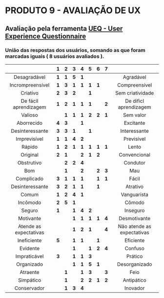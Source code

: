 # PRODUTO 9 - AVALIAÇÃO DE UX
## Avaliação pela ferramenta [UEQ - User Experience Questionnaire](https://www.ueq-online.org/)


### União das respostas dos usuários, somando as que foram marcadas iguais ( 8 usuários avaliados ).
|                        |   1   |   2   |   3   |   4   |   5   |   6   |   7   |                            |
| :---:                  | :---: | :---: | :---: | :---: | :---: | :---: | :---: | :---:                      |
| Desagradável           | **1** | **1** | **5** | **1** |       |       |       | Agradável                  |
| Incrompreensível       | **1** | **3** | **1** | **1** | **1** | **1** |       | Compreensível              |
| Criativo               | **2** | **3** | **2** |       | **1** |       |       | Sem criatividade           |
| De fácil aprendizagem  | **1** | **2** | **1** | **1** | **1** |       | **2** | De dificl aprendizagem     |
| Valioso                |       | **1** | **1** | **1** | **2** | **2** | **1** | Sem valor                  |
| Aborrecido             | **4** | **3** |       | **1** |       |       |       | Excitante                  |
| Desinteressante        | **3** | **3** | **1** |       | **1** |       |       | Interessante               |
| Imprevisível           | **1** | **1** | **4** | **2** |       |       |       | Previsível                 |
| Rápido                 | **1** | **2** | **1** | **1** | **1** | **1** | **1** | Lento                      |
| Original               | **2** | **1** |       | **2** | **1** | **2** |       | Convencional               |
| Obstrutivo             |       | **2** | **2** | **4** |       |       |       | Condutor                   |
| Bom                    |       | **1** |       | **2** |       | **2** | **3** | Mau                        |
| Complicado             | **3** | **1** | **1** | **1** |       | **1** | **1** | Fácil                      |
| Desinteressante        | **3** | **2** | **1** | **1** |       | **1** |       | Atrativo                   |
| Comum                  | **1** | **2** | **4** | **1** |       |       |       | Vanguarista                |
| Incômodo               | **2** | **5** | **1** |       |       |       |       | Cômodo                     |
| Seguro                 | **1** |       | **1** | **4** | **2** |       |       | Inseguro                   |
| Motivante              |       |       | **1** | **1** | **1** | **1** | **4** | Desmotivante               |
| Atende as expectativas |       |       | **1** | **2** | **1** |       | **4** | Não atende as expectativas |
| Ineficiente            | **5** |       | **1** | **1** |       | **1** |       | Eficiente                  |
| Evidente               |       |       | **1** |       | **1** | **2** | **4** | Confuso                    |
| Impraticável           | **3** |       | **1** | **1** | **3** |       |       | Prático                    |
| Organizado             |       |       | **1** | **1** | **5** | **1** |       | Desorganizado              |
| Atraente               |       | **1** |       | **1** | **3** |       | **3** | Feio                       |
| Simpático              |       | **1** |       | **2** | **2** | **1** | **2** | Antipático                 |
| Conservador            |       | **1** | **3** | **4** |       |       |       | Inovador                   |
